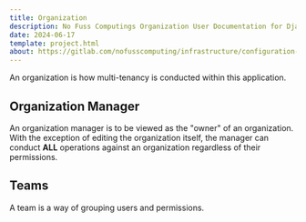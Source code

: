 ```yaml
---
title: Organization
description: No Fuss Computings Organization User Documentation for Django ITSM
date: 2024-06-17
template: project.html
about: https://gitlab.com/nofusscomputing/infrastructure/configuration-management/django_app
---
```


An organization is how multi-tenancy is conducted within this application.


## Organization Manager

An organization manager is to be viewed as the "owner" of an organization. With the exception of editing the organization itself, the manager can conduct **ALL** operations against an organization regardless of their permissions.


## Teams

A team is a way of grouping users and permissions.
